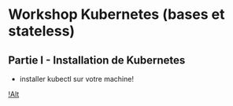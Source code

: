 # Workshop Kubernetes (bases et stateless)

## Partie I - Installation de Kubernetes

- installer kubectl sur votre machine!

[!Alt](../images/img_p0_1.png)

